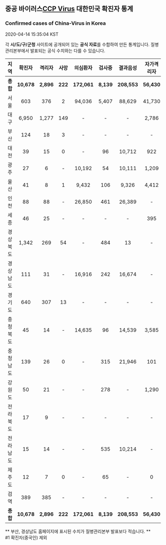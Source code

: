 
## 중공 바이러스[CCP Virus](SARS-CoV-2) 대한민국 확진자 통계
### Confirmed cases of China-Virus in Korea
2020-04-14 15:35:04 KST

각 **시/도/구/군청** 사이트에 공개되어 있는 **공식 자료**를 수합하여 만든 통계입니다.
질병관리본부에서 발표되는 공식 수치와는 다를 수 있습니다.


|  지역  | 확진자 |  격리자  |  사망  |  의심환자  |  검사중  |  결과음성  |  자가격리자  |  감시중  |  감시해제  |  퇴원  |
|:------:|:------:|:--------:|:--------:|:----------:|:--------:|:----------------:|:------------:|:--------:|:----------:|:--:|
|**총합**|**10,678**|**2,896**|**222**|**172,061**|**8,139**|**208,553**|**56,430**|**7,653**|**42,019**|**7,519**|
|서울|603|376|2|94,036|5,407|88,629|41,730|3,546|21,934|227|
|대구|6,950|1,277|149|-|-|-|2,786|-|-|5,524|
|부산|124|18|3|-|-|-|-|-|-|103|
|대전|39|15|0|-|96|10,712|922|72|850|24|
|광주|27|6|-|10,192|54|10,111|1,209|7|1,202|21|
|울산|41|8|1|9,432|106|9,326|4,412|992|3,420|33|
|인천|88|88|-|26,850|461|26,389|-|-|-|-|
|세종|46|25|-|-|-|-|395|-|-|21|
|경상북도|1,342|269|54|-|484|13|-|663|11,653|975|
|경상남도|111|31|-|16,916|242|16,674|-|-|-|80|
|경기도|640|307|13|-|-|-|-|-|-|320|
|충청북도|45|14|-|14,635|96|14,539|3,585|1,212|2,373|31|
|충청남도|139|26|0|-|315|21,946|101|-|-|113|
|강원도|50|21|-|-|278|-|1,290|-|-|29|
|전라북도|17|9|-|-|-|-|-|-|-|8|
|전라남도|15|14|-|-|535|10,214|-|1,161|587|1|
|제주도|12|7|0|-|65|-|0|-|-|5|
|검역|389|385|-|-|-|-|-|-|-|4|
|**총합**|**10,678**|**2,896**|**222**|**172,061**|**8,139**|**208,553**|**56,430**|**7,653**|**42,019**|**7,519**|


** 부산, 경상남도 홈페이지에 표시된 수치가 질병관리본부 발표보다 적습니다. **<br>
#1 확진자(중국인) 제외

